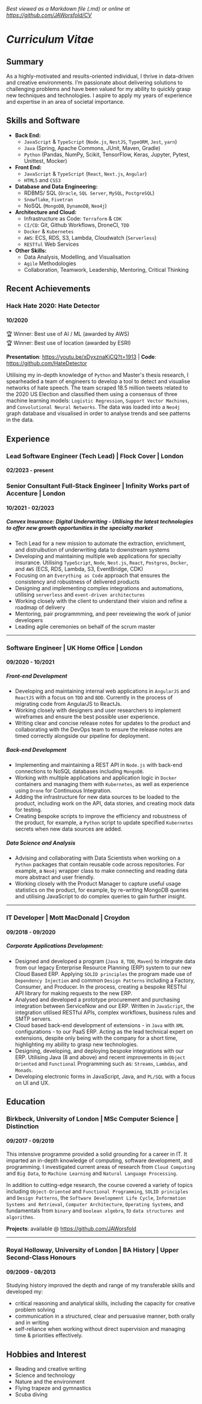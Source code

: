 *Best viewed as a Markdown file (.md) or online at https://github.com/JAWorsfold/CV*

# *Curriculum Vitae*

## Summary
As a highly-motivated and results-oriented individual, I thrive in data-driven and creative environments. I’m passionate about delivering solutions to challenging problems and have been valued for my ability to quickly grasp new techniques and technologies. I aspire to apply my years of experience and expertise in an area of societal importance.

## Skills and Software

* **Back End:**
  * `JavaScript` & `TypeScript` (`Node.js`, `NestJS`, `TypeORM`, `Jest`, `yarn`)
  * `Java` (Spring, Apache Commons, JUnit, Maven, Gradle)
  * `Python` (Pandas, NumPy, Scikit, TensorFlow, Keras, Jupyter, Pytest, Unittest, Mocker)
* **Front End:**
  * `JavaScript` & `TypeScript` (`React`, `Next.js`,  `Angular`)
  * `HTML5` and `CSS3`
* **Database and Data Engineering:**
  * RDBMS/ SQL (`Oracle`, `SQL Server`, `MySQL`, `PostgreSQL`)
  * `Snowflake`, `Fivetran`
  * NoSQL (`MongoDB`, `DynamoDB`, `Neo4j`)
* **Architecture and Cloud:**
  * Infrastructure as Code: `Terraform` & `CDK`
  * `CI/CD`: Git, Github Workflows, DroneCI, `TDD`
  * `Docker` & `Kubernetes`
  * `AWS`: ECS, RDS, S3, Lambda, Cloudwatch (`Serverless`)
  * `RESTful` Web Services
* **Other Skills:**
  * Data Analysis, Modelling, and Visualisation
  * `Agile` Methodologies
  * Collaboration, Teamwork, Leadership, Mentoring, Critical Thinking

## Recent Achievements
### Hack Hate 2020: Hate Detector
#### 10/2020

🏆 Winner: Best use of AI / ML (awarded by AWS)  
🏆 Winner: Best use of location (awarded by ESRI)

**Presentation**: https://youtu.be/xDyxznaKjCQ?t=1913 | **Code**: https://github.com/HateDetector

Utilising my in-depth knowledge of `Python` and Master's thesis research, I spearheaded a team of engineers to develop a tool to detect and visualise networks of hate speech. The team scraped 18.5 million tweets related to the 2020 US Election and classified them using a consensus of three machine learning models: `Logistic Regression`, `Support Vector Machines`, and `Convolutional Neural Networks`. The data was loaded into a `Neo4j` graph database and visualised in order to analyse trends and see patterns in the data.

## Experience

### Lead Software Engineer (Tech Lead) | Flock Cover | London
#### 02/2023 - present

### Senior Consultant Full-Stack Engineer  |  Infinity Works part of Accenture  |  London
#### 10/2021 - 02/2023

##### Convex Insurance: Digital Underwriting - Utilising the latest technologies to offer new growth opportunities in the specialty market
- Tech Lead for a new mission to automate the extraction, enrichment, and distruibution of underwriting data to downstream systems
- Developing and maintaining multiple web applications for specialty insurance. Utilising `TypeScript`, `Node`, `Nest.js`, `React`, `Postgres`, `Docker`, and `AWS` (ECS, RDS, Lambda, S3, EventBridge, CDK)
- Focusing on an `Everything as Code` approach that ensures the consistency and robustness of delivered products
- Designing and implementing complex integrations and automations, utilising `serverless` and `event-driven architectures`
- Working closely with the client to understand their vision and refine a roadmap of delivery
- Mentoring, pair programmming, and peer reveiewing the work of junior developers
- Leading agile ceremonies on behalf of the scrum master

___
### Software Engineer  |  UK Home Office  |  London
#### 09/2020 - 10/2021

##### Front-end Development
- Developing and maintaining internal web applications in `AngularJS` and `ReactJS` with a focus on `TDD` and `BDD`. Currently in the process of migrating code from AngularJS to ReactJs.
- Working closely with designers and user researchers to implement wireframes and ensure the best possible user experience.
- Writing clear and concise release notes for updates to the product and collaborating with the DevOps team to ensure the release notes are timed correctly alongside our pipeline for deployment.

##### Back-end Development
- Implementing and maintaining a REST API in `Node.js` with back-end connections to NoSQL databases including `MongoDB`.
- Working with multiple applications and application logic in `Docker` containers and managing them with `Kubernetes`, as well as experience using `Drone` for Continuous Integration.
- Adding the infrastructure for new data sources to be loaded to the product, including work on the API, data stories, and creating mock data for testing.
- Creating bespoke scripts to improve the efficiency and robustness of the product, for example, a `Python` script to update specified `Kubernetes` secrets when new data sources are added.

##### Data Science and Analysis
- Advising and collaborating with Data Scientists when working on a `Python` packages that contain reusable code across repositories. For example, a `Neo4j` wrapper class to make connecting and reading data more abstract and user friendly.
- Working closely with the Product Manager to capture useful usage statistics on the product, for example, by re-writing MongoDB queries and utilising JavaScript to do complex queries to gain further insight.

___
### IT Developer  |  Mott MacDonald  |  Croydon
#### 09/2018 - 09/2020

##### Corporate Applications Development:
- Designed and developed a program (`Java 8`, `TDD`, `Maven`) to integrate data from our legacy Enterprise Resource Planning (ERP) system to our new Cloud Based ERP. Applying `SOLID principles` the program made use of `Dependency Injection` and common `Design Patterns` including a Factory, Consumer, and Producer. In the process, creating a bespoke RESTful API library for making requests to the new ERP.
- Analysed and developed a prototype procurement and purchasing integration between ServiceNow and our ERP. Written in `JavaScript`, the integration utilised RESTful APIs, complex workflows, business rules and SMTP servers.
- Cloud based back-end development of extensions - in `Java` with `XML` configurations - to our PaaS ERP. Acting as the lead technical expert on extensions, despite only being with the company for a short time, highlighting my ability to grasp new technologies.
- Designing, developing, and deploying bespoke integrations with our ERP. Utilising Java (8 and above) and recent improvements in `Object Oriented` and `Functional` Programming such as: `Streams`, `Lambdas`, and `Monads`.
- Developing electronic forms in JavaScript, Java, and `PL/SQL` with a focus on UI and UX.

## Education
### Birkbeck, University of London  |  MSc Computer Science  |  Distinction
#### 09/2017 - 09/2019
This intensive programme provided a solid grounding for a career in IT. It imparted an in-depth knowledge of computing, software development, and programming. I investigated current areas of research from `Cloud Computing` and `Big Data`, to `Machine Learning` and `Natural Language Processing`.

In addition to cutting-edge research, the course covered a variety of topics including `Object-Oriented` and `Functional Programming`, `SOLID principles` and `Design Patterns`, the `Software Development Life Cycle`, `Information Systems and Retrieval`, `Computer Architecture`, `Operating Systems`, and fundamentals from `binary` and `boolean algebra`, to `data structures and algorithms`.

**Projects**: available @ https://github.com/JAWorsfold

___
### Royal Holloway, University of London  |  BA History  |  Upper Second-Class Honours
#### 09/2009 - 08/2013
Studying history improved the depth and range of my transferable skills and developed my:
- critical reasoning and analytical skills, including the capacity for creative problem solving
- communication in a structured, clear and persuasive manner, both orally and in writing
- self-reliance when working without direct supervision and managing time & priorities effectively.

## Hobbies and Interest

- Reading and creative writing
- Science and technology
- Nature and the environment
- Flying trapeze and gymnastics
- Scuba diving

